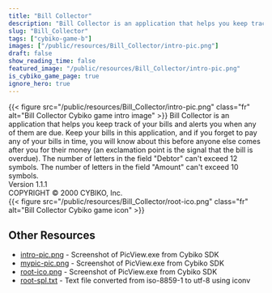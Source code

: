 ```yaml
---
title: "Bill Collector"
description: "Bill Collector is an application that helps you keep track of your bills and alerts you when any of them are due. Keep your bills in this application, and if you forget to pay any of your bills in time, you will know about this before anyone else comes after you for their money (..."
slug: "Bill_Collector"
tags: ["cybiko-game-b"]
images: ["/public/resources/Bill_Collector/intro-pic.png"]
draft: false
show_reading_time: false
featured_image: "/public/resources/Bill_Collector/intro-pic.png"
is_cybiko_game_page: true
ignore_hero: true
---
```

{{< figure src="/public/resources/Bill_Collector/intro-pic.png" class="fr" alt="Bill Collector Cybiko game intro image" >}}
Bill Collector is an application that helps you keep track of your bills and alerts you when any of them are due. Keep your bills in this application, and if you forget to pay any of your bills in time, you will know about this before anyone else comes after you for their money (an exclamation point is the signal that the bill is overdue). The number of letters in the field "Debtor" can't exceed 12 symbols. The number of letters in the field "Amount" can't exceed 10 symbols.  \
Version 1.1.1 \
COPYRIGHT © 2000 CYBIKO, Inc. \
 {{< figure src="/public/resources/Bill_Collector/root-ico.png" class="fr" alt="Bill Collector Cybiko game icon" >}}

## Other Resources
* [intro-pic.png](/public/resources/Bill_Collector/intro-pic.png) - Screenshot of PicView.exe from Cybiko SDK
* [mypic-pic.png](/public/resources/Bill_Collector/mypic-pic.png) - Screenshot of PicView.exe from Cybiko SDK
* [root-ico.png](/public/resources/Bill_Collector/root-ico.png) - Screenshot of PicView.exe from Cybiko SDK
* [root-spl.txt](/public/resources/Bill_Collector/root-spl.txt) - Text file converted from iso-8859-1 to utf-8 using iconv
